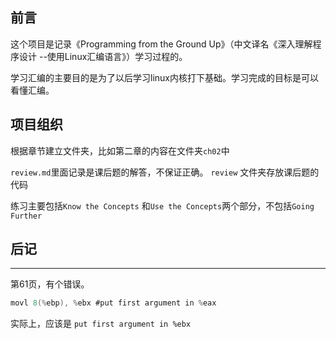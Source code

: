 ## 前言
这个项目是记录《Programming from the Ground Up》（中文译名《深入理解程序设计 --使用Linux汇编语言》）学习过程的。

学习汇编的主要目的是为了以后学习linux内核打下基础。学习完成的目标是可以看懂汇编。


## 项目组织
根据章节建立文件夹，比如第二章的内容在文件夹`ch02`中

`review.md`里面记录是课后题的解答，不保证正确。
`review` 文件夹存放课后题的代码

练习主要包括`Know the Concepts` 和`Use the Concepts`两个部分，不包括`Going Further`

## 后记
----
第61页，有个错误。

```C
movl 8(%ebp), %ebx #put first argument in %eax

```
实际上，应该是 `put first argument in %ebx`

